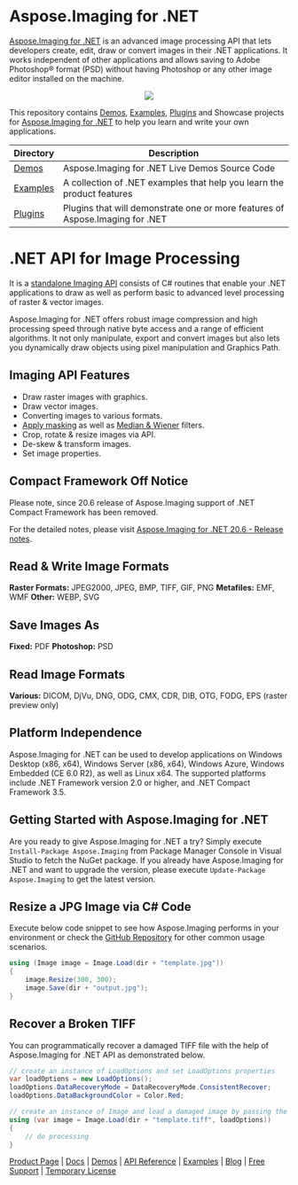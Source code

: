 # Aspose.Imaging for .NET

[Aspose.Imaging for .NET](https://products.aspose.com/imaging/net) is an advanced image processing API that lets developers create, edit, draw or convert images in their .NET applications. It works independent of other applications and allows saving to Adobe Photoshop® format (PSD) without having Photoshop or any other image editor installed on the machine.

<p align="center">
  <a title="Download ZIP" href="https://github.com/aspose-imaging/Aspose.Imaging-for-.NET/archive/master.zip">
     <img src="http://i.imgur.com/hwNhrGZ.png" />
  </a>
</p>

This repository contains [Demos](Demos), [Examples](Examples), [Plugins](https://docs.aspose.com/display/imagingnet/Plugins) and Showcase projects for [Aspose.Imaging for .NET](https://products.aspose.com/imaging/net) to help you learn and write your own applications.

Directory | Description
--------- | -----------
[Demos](Demos)  | Aspose.Imaging for .NET Live Demos Source Code
[Examples](Examples)  | A collection of .NET examples that help you learn the product features
[Plugins](Plugins)  | Plugins that will demonstrate one or more features of Aspose.Imaging for .NET


# .NET API for Image Processing

It is a [standalone Imaging API](https://products.aspose.com/imaging/net) consists of C# routines that enable your .NET applications to draw as well as perform basic to advanced level processing of raster & vector images.

Aspose.Imaging for .NET offers robust image compression and high processing speed through native byte access and a range of efficient algorithms. It not only manipulate, export and convert images but also lets you dynamically draw objects using pixel manipulation and Graphics Path.

## Imaging API Features

- Draw raster images with graphics.
- Draw vector images.
- Converting images to various formats.
- [Apply masking](https://docs.aspose.com/display/imagingnet/Applying+Masking+to+Images) as well as [Median & Wiener](https://docs.aspose.com/display/imagingnet/Applying+Median+and+Wiener+Filters) filters.
- Crop, rotate & resize images via API.
- De-skew & transform images.
- Set image properties.

## Compact Framework Off Notice

Please note, since 20.6 release of Aspose.Imaging support of .NET Compact Framework has been removed.

For the detailed notes, please visit [Aspose.Imaging for .NET 20.6 - Release notes](https://docs.aspose.com/display/imagingnet/Aspose.Imaging+for+.NET+20.6+-+Release+notes).

## Read & Write Image Formats

**Raster Formats:** JPEG2000, JPEG, BMP, TIFF, GIF, PNG
**Metafiles:** EMF, WMF
**Other:** WEBP, SVG

## Save Images As

**Fixed:** PDF
**Photoshop:** PSD

## Read Image Formats

**Various:** DICOM, DjVu, DNG, ODG, CMX, CDR, DIB, OTG, FODG, EPS (raster preview only)

## Platform Independence

Aspose.Imaging for .NET can be used to develop applications on Windows Desktop (x86, x64), Windows Server (x86, x64), Windows Azure, Windows Embedded (CE 6.0 R2), as well as Linux x64. The supported platforms include .NET Framework version 2.0 or higher, and .NET Compact Framework 3.5.

## Getting Started with Aspose.Imaging for .NET

Are you ready to give Aspose.Imaging for .NET a try? Simply execute `Install-Package Aspose.Imaging` from Package Manager Console in Visual Studio to fetch the NuGet package. If you already have Aspose.Imaging for .NET and want to upgrade the version, please execute `Update-Package Aspose.Imaging` to get the latest version.

## Resize a JPG Image via C# Code

Execute below code snippet to see how Aspose.Imaging performs in your environment or check the [GitHub Repository](https://github.com/aspose-imaging/Aspose.Imaging-for-.NET) for other common usage scenarios. 

```csharp
using (Image image = Image.Load(dir + "template.jpg"))
{
    image.Resize(300, 300);
    image.Save(dir + "output.jpg");
}
```

## Recover a Broken TIFF

You can programmatically recover a damaged TIFF file with the help of Aspose.Imaging for .NET API as demonstrated below.

```csharp
// create an instance of LoadOptions and set LoadOptions properties
var loadOptions = new LoadOptions();
loadOptions.DataRecoveryMode = DataRecoveryMode.ConsistentRecover;
loadOptions.DataBackgroundColor = Color.Red;

// create an instance of Image and load a damaged image by passing the instance of LoadOptions
using (var image = Image.Load(dir + "template.tiff", loadOptions))
{
    // do processing
}
```

[Product Page](https://products.aspose.com/imaging/net) | [Docs](https://docs.aspose.com/display/imagingnet/Home) | [Demos](https://products.aspose.app/imaging/family) | [API Reference](https://apireference.aspose.com/imaging/net) | [Examples](https://github.com/aspose-imaging/Aspose.Imaging-for-.NET) | [Blog](https://blog.aspose.com/category/imaging/) | [Free Support](https://forum.aspose.com/c/imaging) | [Temporary License](https://purchase.aspose.com/temporary-license)
